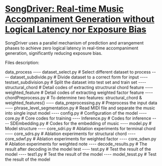 
# [SongDriver: Real-time Music Accompaniment Generation without Logical Latency nor Exposure Bias](https://dl.acm.org/doi/10.1145/3503161.3548368)
SongDriver uses a parallel mechanism of prediction and arrangement phases to achieve zero logical latency in real-time accompaniment generation, significantly reducing exposure bias.

Files description:

data_process
    ---- dataset_select.py        # Select different dataset to process
    ---- dataset_subdivide.py     # Divide dataset to a correct form for input
    ---- testset_subdivision.py   # Split the dataset into test set and train set
    ---- structural_chord         # Detail codes of extracting structrural chord feature
    ---- weighted_feature         # Detail codes of extracting weighted factor feature
    ---- chordPreprocess.py       # To determine two features: structural_chord & weighted_features()
    ---- data_preprocessing.py    # Preprocess the input data
    ---- phrase_level_segmentation.py   # Read MIDI file and separate the music into single input
model
    ---- config.py                # Configuration of the model
    ---- core.py                  # Core codes for training
    ---- Inference.py             # Codes for inference
    ---- SDEmbedding.py           # Codes for the embedding of music
    ---- model.py                 # Model structure
    ---- core_sdri.py             # Ablation experiments for terminal chord  
    ---- core_sdrs.py             # Ablation experiments for structural chord
    ---- core_sdwf.py             # Ablation experiments for weighted factor
    ---- core_sdwn.py             # Ablation experiments for weighted note 
    ---- decode_results.py        # The result after decoding in the model
test
    ---- test.py                  # Test the result of the model
    ---- test1.py                 # Test the result of the model
    ---- model_tesst.py           # Test the result of the model
    

